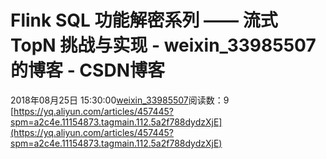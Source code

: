 # Flink SQL 功能解密系列 —— 流式 TopN 挑战与实现 - weixin_33985507的博客 - CSDN博客
2018年08月25日 15:30:00[weixin_33985507](https://me.csdn.net/weixin_33985507)阅读数：9
[https://yq.aliyun.com/articles/457445?spm=a2c4e.11154873.tagmain.112.5a2f788dydzXjE](https://yq.aliyun.com/articles/457445?spm=a2c4e.11154873.tagmain.112.5a2f788dydzXjE)
